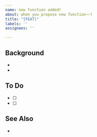 ```yaml
---
name: new function added!
about: when you propose new function~~!
title: "[FEAT]"
labels: ''
assignees: ''

---
```


## Background
-
-

## To Do
- [ ] 
- [ ]

## See Also
-